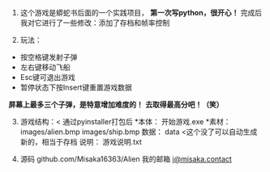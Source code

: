 1. 这个游戏是蟒蛇书后面的一个实践项目，
**第一次写python，很开心！**
完成后我对它进行了一些修改：添加了存档和帧率控制

2. 玩法：
- 按空格键发射子弹
- 左右键移动飞船
- Esc键可退出游戏
- 暂停状态下按Insert键重置游戏数据

**屏幕上最多三个子弹，是特意增加难度的！**
**去取得最高分吧！（笑）**

3. 游戏结构：< 通过pyinstaller打包后
*本体：	开始游戏.exe
*素材：	images/alien.bmp
	images/ship.bmp
数据：	data <这个没了可以自动生成新的，相当于存档
说明：	游戏说明.txt

4. 源码 github.com/Misaka16363/Alien
我的邮箱 i@misaka.contact